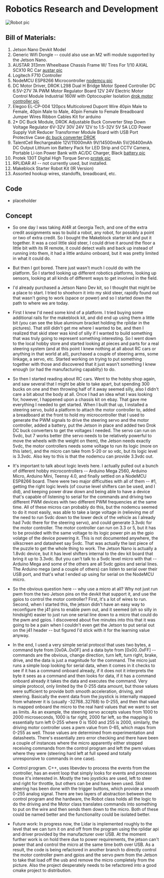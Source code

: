 
# Robotics Research and Development

![Robot pic](https://github.com/JKI757/Robot_c-/blob/master/pics/IMG_5699%20(2).jpeg)

## Bill of Materials:
1. Jetson Nano Devkit Model
2. Generic Wifi Dongle -- could also use an M2 wifi module supported by the Jetson Nano.
3. AUSTAR 313mm Wheelbase Chassis Frame W/ Tires For 1/10 AXIAL SCX10 RC Car
[austar pic](https://github.com/JKI757/Robot_c-/blob/master/pics/Screen%20Shot%202020-05-17%20at%206.46.17%20PM.png)
4. Logitech F710 Controller
5. NodeMCU ESP8266 Microcontroller
[nodemcu pic](https://github.com/JKI757/Robot_c-/blob/master/pics/IMG_5703.jpeg)
6. DC Motor Driver, DROK L298 Dual H Bridge Motor Speed Controller DC 6.5V-27V 7A PWM Motor Regulator Board 12V 24V Electric Motor Control Module Industrial 160W with Optocoupler Isolation
[drok motor controller pic](https://github.com/JKI757/Robot_c-/blob/master/pics/IMG_5183.jpeg)
7. Elegoo EL-CP-004 120pcs Multicolored Dupont Wire 40pin Male to Female, 40pin Male to Male, 40pin Female to Female Breadboard Jumper Wires Ribbon Cables Kit for arduino
8. 2* DC Buck Module, DROK Adjustable Buck Converter Step Down Voltage Regulator 6V-32V 30V 24V 12V to 1.5-32V 5V 5A LCD Power Supply Volt Reducer Transformer Module Board with USB Port Protective Case 
[dc buck converter DROK](https://github.com/JKI757/Robot_c-/blob/master/pics/IMG_5702.jpeg)
9. TalentCell Rechargeable 12V/11000mAh 9V/14500mAh 5V/26400mAh DC Output Lithium ion Battery Pack for LED Strip and CCTV Camera, Portable Li-ion Power Bank with AC/DC Charger, Black
[battery pic](https://github.com/JKI757/Robot_c-/blob/master/pics/IMG_5188.jpeg)
10. Protek 130T Digital High Torque Servo
[protek pic](https://github.com/JKI757/Robot_c-/blob/master/pics/IMG_5704.jpeg)
11. RPLIDAR A1 -- not currently used, but installed.
12. Makeblock Starter Robot Kit (IR Version)
13. Assorted hookup wires, standoffs, breadboard, etc.

## Code
- placeholder

## Concept
- So one day I was taking AI4R at Georgia Tech, and one of the extra credit assignments was to build a robot, any robot, for possibly a point or two of extra credit.  So I bought the Makeblock starter kit and put it together.  It was a cool little skid steer, I could drive it around the floor a little bit with its IR remote, it could detect walls and back up instead of running into them, it had a little arduino onboard, but it was pretty limited in what it could do.

- But then I got bored.  There just wasn't much I could do with the platform.  So I started looking up different robotics platforms, looking up sensors, looking at all kinds of different ways to get involved in the field.  

- I'd already purchased a Jetson Nano Dev kit, so I thought that might be a place to start.  I tried to shoehorn it into my skid steer, rapidly found out that wasn't going to work (space or power) and so I started down the path to where we are today.  

- First I knew I'd need some kind of a platform.  I tried buying some additional rails for the makeblock kit, and did end up using them a little bit (you can see the blue aluminum bracket holding the rplidar in the pictures).  That still didn't get me where I wanted to be, and then I realized that skid steer was kind of silly if I wanted to build something that was truly going to represent something interesting.  So I went down to the local hobby store and started looking at pieces and parts for a real steering system (and at this point I knew nothing at all about RC cars or anything in that world at all), purchased a couple of steering arms, some linkage, a servo, etc.  Started working on trying to put something together with those and discovered that it just wasn't something I knew enough (or had the manufacturing capabilty) to do.

- So then I started reading about RC cars.  Went to the hobby shop again, and saw several that I might be able to take apart, but spending 300 bucks on one and then throwing half of it away seemed silly, also I didn't care a bit about the body at all.  Once I had an idea what I was looking for, however, I happened upon a chassis kit on ebay.  That gave me everything I needed to get started.  When I built that up, I installed a steering servo, build a platform to attach the motor controller to, added a breadboard at the front to hold my microcontroller that I used to generate the PWM signals to drive the steering servo and the motor controller, added a battery, put the Jetson in place and added two Drok DC buck converters to get the voltages I needed.  The servo can run on 5vdc, but 7 works better (the servo needs to be relatively powerful to move the wheels with the weight on them), the Jetson needs exactly 5vdc, the motor controllers needs some voltage to run its logic (more on this later), and the micro can take from 5-20 or so vdc, but its logic level is 3.3vdc.  Also key to this is that the nodemcu can provide 3.3vdc out.  

- It's important to talk about logic levels here.  I actually pulled out a bunch of different hobby microcontrollers -- Arduino Mega 2560, Arduino Micro, Arduino Mini, Teensy 4.0, and finally settled on a NodeMCU ESP8266 board.  There were two major difficulties with all of them -- #1, getting the right logic levels (of course level shifters can be used, and I did), and keeping power draw down and being able to have a device that's capable of listening to serial for the commands and driving two different PWM devices with two different PWM frequencies at the same time.  All of these micros can probably do this, but the nodemcu seemed to do it most easily, was able to take a large voltage in (relieving me of the need to run 5vdc down to the lower deck of the vehicle as I already had 7vdc there for the steering servo), and could generate 3.3vdc for the motor controller.  The motor controller can run on 3.3 or 5, but it has to be provided with the same voltage to its logic power pin as the gpio volatge of the device powering it.  This is not documented anywhere, the silkscreen and datasheet say 5vdc.  That was actually the last piece of the puzzle to get the whole thing to work.  The Jetson Nano is actually a 1.8vdc device, but it has level shifters internal to the dev kit board that bring it up to 3.3vdc.  But you can't talk to a 5vdc level micro with that -- Arduino Mega and some of the others are all 5vdc gpios and serial lines.  The Arduino mega (and a couple of others) can listen to serial over their USB port, and that's what I ended up using for serial on the NodeMCU micro.

- So the obvious question here -- why use a micro at all?  Why not just run pwm from the two Jetson pins on the devkit that support it, and use the gpios to control the motor controller?  First, it's a lot of wires to run.  Second, when I started this, the jetson didn't have an easy way to reconfigure the j41 pins to enable pwm out, and it seemed (oh so silly in hindsight) easier to just run one serial line down to a micro that could do the pwm and gpios.  I discovered about five minutes into this that it was going to be a pain when I couldn't even get the Jetson to put serial out on the j41 header -- but figured I'd stick with it for the learning value anyway.

- In the end, I used a very simple serial protocol that uses two bytes, a command byte from [0x0A..0x0F] and a data byte from [0x00..0xFF] -- commands are the obvious, change direction, turn left, turn right, brake, drive, and the data is just a magnitude for the command.  The micro just runs a simple loop looking for serial data, when it comes in it checks to see if it has a command onboard already, if it does not it interprets the byte it sees as a command and then looks for data, if it has a command onboard already it takes the data and executes the command.  Very simple protocol, only limited by the 0-255 data amount, but those values were sufficient to provide both smooth acceleration, driving, and steering.  Basically the event data from the joystick is internally mapped from whatever it is (usually -32768..32768) to 0-255, and then that value is mapped onboard the micro to the real hard values that we want to set as limits.  As an example, the steering servo accepts values from 1000 to 2000 microseconds, 1000 is far right, 2000 far left, so the mapping is essentially turn left 0-255 where 0 is 1500 and 255 is 2000, similarly, the driving motor controller uses a pwm value from 0-65, which maps from 0-255 as well.  Those values are determined from experimentation and datasheets.  There's essentially zero error checking and there have been a couple of instances where the micro apparently either stopped receiving commands from the control program and left the pwm values where they were (steering hard left at full speed and totally unresponsive to commands in one case).  

- Control program.  C++, uses libevdev to process the events from the controller, has an event loop that simply looks for events and processes those it's interested in.  Mostly the two joysticks are used, left to steer and right for throttle, but others can be and have been used.  Skid steering has been done with the trigger buttons, which provide a smooth 0-255 analog signal.  There are two layers of abstraction between the control program and the hardware, the Robot class holds all the logic to do the driving and the Motor class translates commands into something to put on the wire and then sends them down to the micro.  Both of these could be named better and the functionality could be isolated better.

- Future work:  In progress now, the Lidar is implemented roughly to the level that we can turn it on and off from the program using the rplidar api and driver provided by the manufacturer over USB.  At the moment further work is on hold there due to power requirements, the jetson can't power that and control the micro at the same time both over USB.  As a result, the code is being refactored in another branch to directly control the motor controller pwm and gpios and the servo pwm from the Jetson to take that load off the usb and remove the micro completely from the picture.  Also the project desperately needs to be refactored into a good cmake project to distribution.
